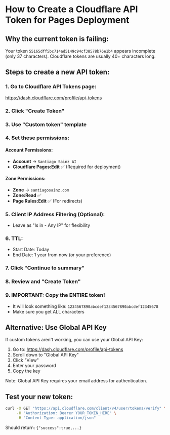 # How to Create a Cloudflare API Token for Pages Deployment

## Why the current token is failing:
Your token `55165dff5bc714ad5149c94cf38578b76e1b4` appears incomplete (only 37 characters). Cloudflare tokens are usually 40+ characters long.

## Steps to create a new API token:

### 1. Go to Cloudflare API Tokens page:
https://dash.cloudflare.com/profile/api-tokens

### 2. Click "Create Token"

### 3. Use "Custom token" template

### 4. Set these permissions:

#### Account Permissions:
- **Account** → `Santiago Sainz AI`
- **Cloudflare Pages:Edit** ✅ (Required for deployment)

#### Zone Permissions:
- **Zone** → `santiagosainz.com`
- **Zone:Read** ✅
- **Page Rules:Edit** ✅ (For redirects)

### 5. Client IP Address Filtering (Optional):
- Leave as "Is in - Any IP" for flexibility

### 6. TTL:
- Start Date: Today
- End Date: 1 year from now (or your preference)

### 7. Click "Continue to summary"

### 8. Review and "Create Token"

### 9. **IMPORTANT**: Copy the ENTIRE token!
- It will look something like: `1234567890abcdef1234567890abcdef12345678`
- Make sure you get ALL characters

## Alternative: Use Global API Key
If custom tokens aren't working, you can use your Global API Key:
1. Go to: https://dash.cloudflare.com/profile/api-tokens
2. Scroll down to "Global API Key"
3. Click "View"
4. Enter your password
5. Copy the key

Note: Global API Key requires your email address for authentication.

## Test your new token:
```bash
curl -X GET "https://api.cloudflare.com/client/v4/user/tokens/verify" \
     -H "Authorization: Bearer YOUR_TOKEN_HERE" \
     -H "Content-Type: application/json"
```

Should return: `{"success":true,...}`